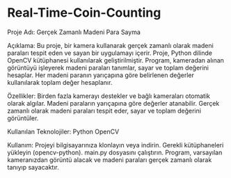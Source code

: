 # Real-Time-Coin-Counting

Proje Adı: Gerçek Zamanlı Madeni Para Sayma

Açıklama:
Bu proje, bir kamera kullanarak gerçek zamanlı olarak madeni paraları tespit eden ve sayan bir uygulamayı içerir. Proje, Python dilinde OpenCV kütüphanesi kullanılarak geliştirilmiştir. Program, kameradan alınan görüntüyü işleyerek madeni paraları tanımlar, sayar ve toplam değerini hesaplar. Her madeni paranın yarıçapına göre belirlenen değerler kullanılarak toplam değer hesaplanır.

Özellikler:
Birden fazla kamerayı destekler ve bağlı kameraları otomatik olarak algılar.
Madeni paraların yarıçapına göre değerler atanabilir.
Gerçek zamanlı olarak madeni paraları tespit eder, sayar ve toplam değerini görüntüler.

Kullanılan Teknolojiler:
Python
OpenCV

Kullanım:
Projeyi bilgisayarınıza klonlayın veya indirin.
Gerekli kütüphaneleri yükleyin (opencv-python).
main.py dosyasını çalıştırın.
Program, varsayılan kameranızdan görüntü alacak ve madeni paraları gerçek zamanlı olarak tanıyıp sayacaktır.
